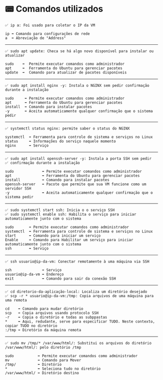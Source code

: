 # 📟 Comandos utilizados

    ✅ ip a: Foi usado para coletar o IP da VM

    ip ➡️ Comando para configurações de rede
    a  ➡️ Abreviação de "Address"

---

    ✅ sudo apt update: Checa se há algo novo disponível para instalar ou atualizar

    sudo    ➡️  Permite executar comandos como administrador
    apt     ➡️  Ferramenta do Ubuntu para gerenciar pacotes
    update  ➡️  Comando para atualizar de pacotes disponíveis

---

    ✅ sudo apt install nginx -y: Instala o NGINX sem pedir confirmação durante a instalação

    sudo     ➡️ Permite executar comandos como administrador
    apt      ➡️ Ferramenta do Ubuntu para gerenciar pacotes
    install  ➡️ Comando para instalar pacotes
    -y       ➡️ Aceita automaticamente qualquer confirmação que o sistema pedir

---

    ✅ systemctl status nginx: permite saber o status do NGINX

    systemctl  ➡️ Ferramenta para controle de sistema e serviços no Linux
    status     ➡️ Informações do serviço naquele momento
    nginx      ➡️ Serviço

---

    ✅ sudo apt install openssh-server -y: Instala a porta SSH sem pedir
    ✅ confirmação durante a instalação

    sudo             ➡️ Permite executar comandos como administrador
    apt              ➡️ Ferramenta do Ubuntu para gerenciar pacotes
    install          ➡️ Comando para instalar pacotes
    openssh-server   ➡️ Pacote que permite que sua VM funcione como um servidor SSH
    -y               ➡️ Aceita automaticamente qualquer confirmação que o sistema pedir

---

    ✅ sudo systemctl start ssh: Inicia o o serviço SSH
    ✅ sudo systemctl enable ssh: Habilita o serviço para iniciar automaticamente junto com o sistema

    sudo       ➡️ Permite executar comandos como administrador
    systemctl  ➡️ Ferramenta para controle de sistema e serviços no Linux
    start      ➡️ Comando para iniciar um serviço
    Enable     ➡️ Comando para Habilitar um serviço para iniciar automaticamente junto com o sistema
    ssh        ➡️ Serviço

---

    ✅ ssh usuario@ip-da-vm: Conectar remotamente à uma máquina via SSH

    ssh              ➡️ Serviço
    usuario@ip-da-vm ➡️ Endereço
    exit             ➡️ Comando para sair da conexão SSH

---

    ✅ cd diretorio-da-aplicação-local: Localiza um diretório desejado
    ✅ scp -r * usuario@ip-da-vm:/tmp: Copia arquivos de uma máquina para uma remota

    cd    ➡️ Comando para mudar diretório
    scp   ➡️ Copia arquivos usando protocolo SSH
    -r    ➡️ Copia o diretório e todas as subppastas
    *     ➡️ Aqui, redudante, serve para especificar TUDO. Neste contexto, copiar TUDO no diretório
    :/tmp ➡️ Diretório da máquina remota

---

    ✅ sudo mv /tmp/* /var/www/html/: Substitui os arquivos do diretório /var/www/html/: pelo diretório /tmp

    sudo           ➡️ Permite executar comandos como administrador
    mv             ➡️ Comando para Mover
    /tmp/          ➡️ Diretório
    *              ➡️ Seleciona tudo no diretório
    /var/www/html/ ➡️ Diretório destino
